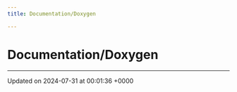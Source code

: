 ```yaml
---
title: Documentation/Doxygen

---
```


# Documentation/Doxygen








-------------------------------

Updated on 2024-07-31 at 00:01:36 +0000
